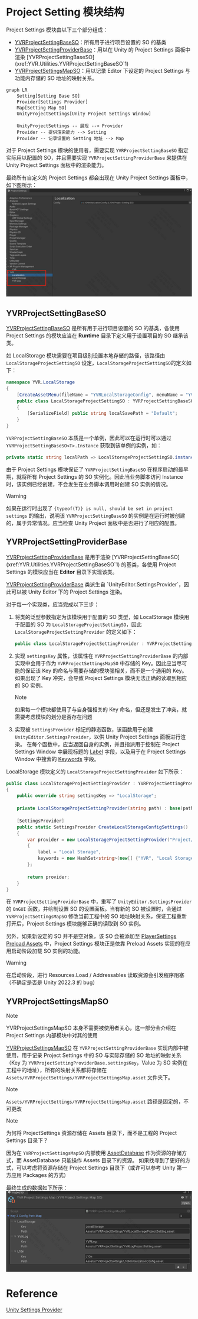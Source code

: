 # Project Setting 模块结构

Project Settings 模块由以下三个部分组成：

-   [YVRProjectSettingBaseSO](xref:YVR.Utilities.YVRProjectSettingBaseSO`1)：所有用于进行项目设置的 SO 的基类
-   [YVRProjectSettingProviderBase](xref:YVR.Utilities.YVRProjectSettingProviderBase`1)：用以在 Unity 的 Project Settings 面板中渲染 [YVRProjectSettingBaseSO](xref:YVR.Utilities.YVRProjectSettingBaseSO`1)
-   [YVRProjectSettingsMapSO](xref:YVR.Utilities.YVRProjectSettingsMapSO)：用以记录 Editor 下设定的 Project Settings 与功能内存储的 SO 地址的映射关系。

```mermaid
graph LR
    Setting[Setting Base SO]
    Provider[Settings Provider]
    Map[Setting Map SO]
    UnityProjectSettings[Unity Project Settings Window]

    UnityProjectSettings -- 展现 --> Provider
    Provider -- 提供渲染能力 --> Setting
    Provider -- 记录设置的 Setting 地址 --> Map
```


对于 Project Settings 模块的使用者，需要实现 `YVRProjectSettingBaseSO` 指定实际用以配置的 SO，并且需要实现 `YVRProjectSettingProviderBase` 来提供在 Unity Project Settings 面板中的渲染能力。

最终所有自定义的 Project Settings 都会出现在 Unity Project Settings 面板中，如下图所示：
![Custom Project Setting](assets/ProjectSettingsArchitecture/2023-09-18-10-17-13.png)

## YVRProjectSettingBaseSO

[YVRProjectSettingBaseSO](xref:YVR.Utilities.YVRProjectSettingBaseSO`1) 是所有用于进行项目设置的 SO 的基类，各使用 Project Settings 的模块应当在 **Runtime** 目录下定义用于设置项目的 SO 继承该类。

如 LocalStorage 模块需要在项目级别设置本地存储的路径，该路径由 `LocalStorageProjectSettingSO` 设定，`LocalStorageProjectSettingSO`的定义如下：

```csharp
namespace YVR.LocalStorage
{
    [CreateAssetMenu(fileName = "YVRLocalStorageConfig", menuName = "YVR/ProjectSettings/YVRLocalStorage")]
    public class LocalStorageProjectSettingSO : YVRProjectSettingBaseSO<LocalStorageProjectSettingSO>
    {
        [SerializeField] public string localSavePath = "Default";
    }
}
```

`YVRProjectSettingBaseSO` 本质是一个单例，因此可以在运行时可以通过 `YVRProjectSettingBaseSO<T>.Instance` 获取到该单例的实例，如：

```csharp
private static string localPath => LocalStorageProjectSettingSO.instance.localSavePath;
```

由于 Project Settings 模块保证了 `YVRProjectSettingBaseSO` 在程序启动的最早期，就将所有 Project Settings 的 SO 实例化。因此当业务脚本访问 Instance 时，该实例已经创建，不会发生在业务脚本调用时创建 SO 实例的情况。

> [!Warning]
> 如果在运行时出现了 `{typeof(T)} is null, should be set in project settings` 的输出，说明该 `YVRProjectSettingBaseSO` 的实例是在运行时被创建的，属于异常情况。应当检查 Unity Project 面板中是否进行了相应的配置。

## YVRProjectSettingProviderBase

[YVRProjectSettingProviderBase](xref:YVR.Utilities.YVRProjectSettingProviderBase`1) 是用于渲染 [YVRProjectSettingBaseSO](xref:YVR.Utilities.YVRProjectSettingBaseSO`1) 的基类，各使用 Project Settings 的模块应当在 **Editor** 目录下实现该类。

[YVRProjectSettingProviderBase](xref:YVR.Utilities.YVRProjectSettingProviderBase`1) 类派生自 `UnityEditor.SettingsProvider`，因此可以被 Unity Editor 下的 Project Settings 渲染。

对于每一个实现类，应当完成以下三步：

1. 将类的泛型参数指定为该模块用于配置的 SO 类型，如 LocalStorage 模块用于配置的 SO 为 `LocalStorageProjectSettingSO`，因此 `LocalStorageProjectSettingProvider` 的定义如下：
    ```csharp
    public class LocalStorageProjectSettingProvider : YVRProjectSettingProviderBase<LocalStorageProjectSettingSO>
    ```
2. 实现 `settingsKey` 属性，该属性在 `YVRProjectSettingProviderBase` 的内部实现中会用于作为 `YVRProjectSettingsMapSO` 中存储的 Key。因此应当尽可能的保证该 Key 的命名与需要存储的模块强相关，而不是一个通用的 Key。如果出现了 Key 冲突，会导致 Project Settings 模块无法正确的读取到相应的 SO 实例。

    > [!Note]
    > 如果每一个模块都使用了与自身强相关的 Key 命名，但还是发生了冲突，就需要考虑模块的划分是否存在问题

3. 实现被 `SettingsProvider` 标记的静态函数，该函数用于创建 `UnityEditor.SettingsProvider`，以供 Unity Project Settings 面板进行渲染。
   在每个函数中，应当返回自身的实例，并且指派用于控制在 Project Settings Window 中展现标题的 [Label](https://docs.unity3d.com/ScriptReference/SettingsProvider-label.html) 字段，以及用于在 Project Settings Window 中搜索的 [Keywords](https://docs.unity3d.com/ScriptReference/SettingsProvider-keywords.html) 字段。

LocalStorage 模块定义的 `LocalStorageProjectSettingProvider` 如下所示：

```csharp
public class LocalStorageProjectSettingProvider : YVRProjectSettingProviderBase<LocalStorageProjectSettingSO>
{
    public override string settingsKey => "LocalStorage";

    private LocalStorageProjectSettingProvider(string path) : base(path, SettingsScope.Project) { }

    [SettingsProvider]
    public static SettingsProvider CreateLocalStorageConfigSettings()
    {
        var provider = new LocalStorageProjectSettingProvider("Project/YVR/LocalStorage")
        {
            label = "Local Storage",
            keywords = new HashSet<string>(new[] {"YVR", "Local Storage"})
        };

        return provider;
    }
}
```

在 `YVRProjectSettingProviderBase` 中，重写了  `UnityEditor.SettingsProvider` 的 `OnGUI` 函数，并绘制设置 SO 的设置面板。当有新的 SO 被设置时，会通过 `YVRProjectSettingsMapSO` 修改当前工程中的 SO 地址映射关系，保证工程重新打开后，Project Settings 模块能够正确的读取到 SO 实例。

另外，如果新设定的 SO 并不是空对象，该 SO 会被添加至 [PlayerSettings Preload Assets](https://docs.unity3d.com/ScriptReference/PlayerSettings.GetPreloadedAssets.html) 中，Project Settings 模块正是依靠 Preload Assets 实现的在应用启动阶段加载 SO 实例的功能。

> [!Warning]
> 在启动阶段，进行 Resources.Load / Addressables 读取资源会引发程序阻塞（不确定是否是 Unity 2022.3 的 bug）


## YVRProjectSettingsMapSO

> [!Note]
> YVRProjectSettingsMapSO 本身不需要被使用者关心，这一部分会介绍在 Project Settings 内部模块中对其的使用

[YVRProjectSettingsMapSO](xref:YVR.Utilities.YVRProjectSettingsMapSO) 在 `YVRProjectSettingProviderBase` 实现内部中被使用，用于记录 Project Settings 中的 SO 与实际存储的 SO 地址的映射关系（Key 为 `YVRProjectSettingProviderBase.settingsKey`，Value 为 SO 实例在工程中的地址），所有的映射关系都将存储在 `Assets/YVRProjectSettings/YVRProjectSettingsMap.asset` 文件夹下。

> [!Note]
> `Assets/YVRProjectSettings/YVRProjectSettingsMap.asset` 路径是固定的，不可更改

> [!Note]
> 为何将 ProjectSettings 资源存储在 Assets 目录下，而不是工程的 Project Settings 目录下？
> 
> 因为在 `YVRProjectSettingsMapSO` 内部使用 [AssetDatabase](https://docs.unity3d.com/ScriptReference/AssetDatabase.html) 作为资源的存储方式，而 AssetDatabase 只能操作 Assets 目录下的资源。
> 如果找寻到了更好的方式，可以考虑将资源存储在 Project Settings 目录下（或许可以参考 Unity 第一方应用 Packages 的方式）


最终生成的数据如下所示：
![Project Settings Map SO](assets/ProjectSettingsArchitecture/2023-09-18-11-42-15.png)


# Reference

[Unity Settings Provider](https://docs.unity3d.com/ScriptReference/SettingsProvider.html)
